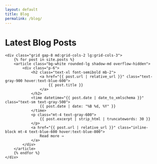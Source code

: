 ```yaml
---
layout: default
title: Blog
permalink: /blog/
---
```


<div class="container mx-auto px-4 py-8">
    <h1 class="text-4xl font-bold mb-8">Latest Blog Posts</h1>
    
    <div class="grid gap-8 md:grid-cols-2 lg:grid-cols-3">
        {% for post in site.posts %}
        <article class="bg-white rounded-lg shadow-md overflow-hidden">
            <div class="p-6">
                <h2 class="text-xl font-semibold mb-2">
                    <a href="{{ post.url | relative_url }}" class="text-gray-900 hover:text-blue-600">
                        {{ post.title }}
                    </a>
                </h2>
                <time datetime="{{ post.date | date_to_xmlschema }}" class="text-sm text-gray-500">
                    {{ post.date | date: "%B %d, %Y" }}
                </time>
                <p class="mt-4 text-gray-600">
                    {{ post.excerpt | strip_html | truncatewords: 30 }}
                </p>
                <a href="{{ post.url | relative_url }}" class="inline-block mt-4 text-blue-600 hover:text-blue-800">
                    Read more →
                </a>
            </div>
        </article>
        {% endfor %}
    </div>
</div>
